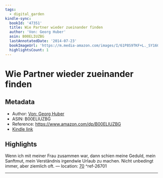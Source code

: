 ```yaml
---
tags:
  - digital_garden
kindle-sync:
  bookId: '47351'
  title: Wie Partner wieder zueinander finden
  author: 'Von: Georg Huber'
  asin: B00ELIUZBG
  lastAnnotatedDate: '2014-07-23'
  bookImageUrl: 'https://m.media-amazon.com/images/I/61P8S9TKF+L._SY160.jpg'
  highlightsCount: 1
---
```

# Wie Partner wieder zueinander finden
## Metadata
* Author: [Von: Georg Huber](https://www.amazon.comundefined)
* ASIN: B00ELIUZBG
* Reference: https://www.amazon.com/dp/B00ELIUZBG
* [Kindle link](kindle://book?action=open&asin=B00ELIUZBG)

## Highlights
Wenn ich mit meiner Frau zusammen war, dann schien meine Geduld, mein Sanftmut, mein Verständnis irgendwie Urlaub zu machen. Nicht unbedingt immer, aber ziemlich oft. — location: [70](kindle://book?action=open&asin=B00ELIUZBG&location=70) ^ref-26701

---
